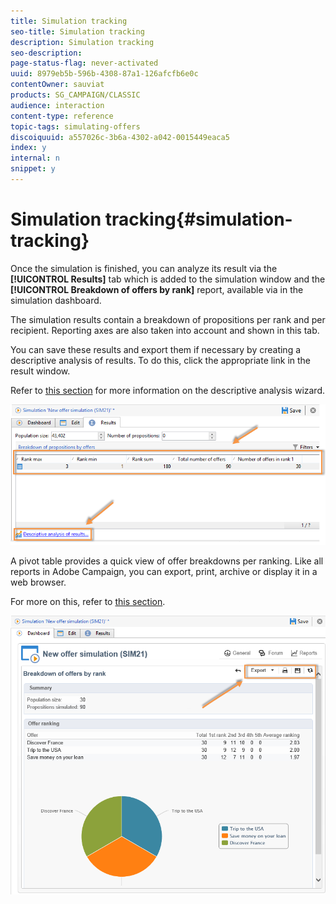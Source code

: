 ```yaml
---
title: Simulation tracking
seo-title: Simulation tracking
description: Simulation tracking
seo-description: 
page-status-flag: never-activated
uuid: 8979eb5b-596b-4308-87a1-126afcfb6e0c
contentOwner: sauviat
products: SG_CAMPAIGN/CLASSIC
audience: interaction
content-type: reference
topic-tags: simulating-offers
discoiquuid: a557026c-3b6a-4302-a042-0015449eaca5
index: y
internal: n
snippet: y
---
```


# Simulation tracking{#simulation-tracking}

Once the simulation is finished, you can analyze its result via the **[!UICONTROL Results]** tab which is added to the simulation window and the **[!UICONTROL Breakdown of offers by rank]** report, available via in the simulation dashboard.

The simulation results contain a breakdown of propositions per rank and per recipient. Reporting axes are also taken into account and shown in this tab.

You can save these results and export them if necessary by creating a descriptive analysis of results. To do this, click the appropriate link in the result window.

Refer to [this section](https://helpx.adobe.com/campaign/classic/reporting/using/about-descriptive-analysis.html) for more information on the descriptive analysis wizard. 

![](assets/offer_simulation_012.png)

A pivot table provides a quick view of offer breakdowns per ranking. Like all reports in Adobe Campaign, you can export, print, archive or display it in a web browser.

For more on this, refer to [this section](https://helpx.adobe.com/campaign/classic/reporting/using/actions-on-reports.html).

![](assets/offer_simulation_013.png)

